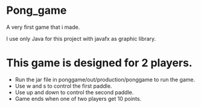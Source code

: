 # Pong_game
A very first game that i made.

I use only Java for this project with javafx as graphic library.

# This game is designed for 2 players.
- Run the jar file in ponggame/out/production/ponggame to run the game.
- Use w and s to control the first paddle.
- Use up and down to control the second paddle.
- Game ends when one of two players get 10 points.
